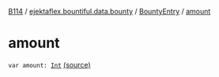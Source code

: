 [B114](../../index.md) / [ejektaflex.bountiful.data.bounty](../index.md) / [BountyEntry](index.md) / [amount](./amount.md)

# amount

`var amount: `[`Int`](https://kotlinlang.org/api/latest/jvm/stdlib/kotlin/-int/index.html) [(source)](https://github.com/ejektaflex/Bountiful/tree/develop/src/main/kotlin/ejektaflex/bountiful/data/bounty/BountyEntry.kt#L68)